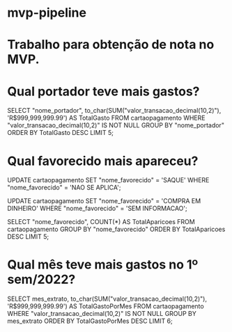# mvp-pipeline
# Trabalho para obtenção de nota no MVP.

# Qual portador teve mais gastos?

SELECT
    "nome_portador",
    to_char(SUM("valor_transacao_decimal(10,2)"), 'R$999,999,999.99') AS TotalGasto
FROM
    cartaopagamento
WHERE
    "valor_transacao_decimal(10,2)" IS NOT NULL
GROUP BY
    "nome_portador"
ORDER BY
    TotalGasto DESC
LIMIT 5;

# Qual favorecido mais apareceu?

UPDATE cartaopagamento
SET "nome_favorecido" = 'SAQUE'
WHERE "nome_favorecido" = 'NAO SE APLICA';

UPDATE cartaopagamento
SET "nome_favorecido" = 'COMPRA EM DINHEIRO'
WHERE "nome_favorecido" = 'SEM INFORMACAO';

SELECT
    "nome_favorecido",
    COUNT(*) AS TotalAparicoes
FROM
    cartaopagamento
GROUP BY
    "nome_favorecido"
ORDER BY
    TotalAparicoes DESC
LIMIT 5;

# Qual mês teve mais gastos no 1º sem/2022?

SELECT
    mes_extrato,
    to_char(SUM("valor_transacao_decimal(10,2)"), 'R$999,999,999.99') AS TotalGastoPorMes
FROM
    cartaopagamento
WHERE
    "valor_transacao_decimal(10,2)" IS NOT NULL
GROUP BY
    mes_extrato
ORDER BY
    TotalGastoPorMes DESC
LIMIT 6;
